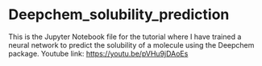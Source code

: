 # Deepchem_solubility_prediction
This is the Jupyter Notebook file for the tutorial where I have trained a neural network to predict the solubility of a molecule using the Deepchem package.
Youtube link: https://youtu.be/pVHu9jDAoEs
